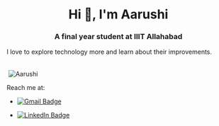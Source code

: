 <h1 align="center">Hi 👋, I'm Aarushi</h1>
<h3 align="center">A final year student at IIIT Allahabad</h3>
 I  love to explore technology more and learn about their improvements.
<br></br>

<p>&nbsp;<img align="center" src="https://github-readme-stats.vercel.app/api?username=shee35&show_icons=true&count_private=true&theme=radical" alt="Aarushi" /></p>

<!--  <img align="center" src="https://github-readme-stats.vercel.app/api/top-langs/?username=shee35&theme=radical&show_icons=true" /> -->
Reach me at:

* [![Gmail Badge](https://img.shields.io/badge/-Gmail-c14438?style=flat-square&logo=Gmail&logoColor=white&link=mailto:IIT2019032@iiita.ac.in)](mailto:IIT2019032@iiita.ac.in)

* [![LinkedIn Badge](https://img.shields.io/badge/-LinkedIn-0077b5?style=flat-square&logo=LinkedIn&logoColor=white&link=https://www.linkedin.com/in/aarushi-a-ba611b196/)](https://www.linkedin.com/in/aarushi-03/)
